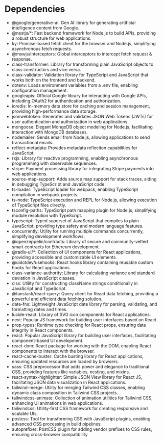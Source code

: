 # Dependencies

* @google/generative-ai: Gen AI library for generating artificial intelligence content from Google.
* @nestjs/*: Fast backend framework for Node.js to build APIs, providing a robust structure for web applications.
* ky: Promise-based fetch client for the browser and Node.js, simplifying asynchronous fetch requests.
* @mswjs/interceptors: Global interceptors to intercept fetch request & response.
* class-transformer: Library for transforming plain JavaScript objects to class constructors and vice versa.
* class-validator: Validation library for TypeScript and JavaScript that works both on the frontend and backend.
* dotenv: Loads environment variables from a .env file, enabling configuration management.
* googleapis: Official Google library for interacting with Google APIs, including OAuth2 for authentication and authorization.
* ioredis: In-memory data store for caching and session management, providing high-performance data storage.
* jsonwebtoken: Generates and validates JSON Web Tokens (JWTs) for user authentication and authorization in web applications.
* mongoose: Elegant MongoDB object modeling for Node.js, facilitating interaction with MongoDB databases.
* nodemailer: Sends email from Node.js, allowing applications to send transactional emails.
* reflect-metadata: Provides metadata reflection capabilities for JavaScript.
* rxjs: Library for reactive programming, enabling asynchronous programming with observable sequences.
* stripe: Payment processing library for integrating Stripe payments into web applications.
* source-map-support: Adds source map support for stack traces, aiding in debugging TypeScript and JavaScript code.
* ts-loader: TypeScript loader for webpack, enabling TypeScript compilation in webpack projects.
* ts-node: TypeScript execution and REPL for Node.js, allowing execution of TypeScript files directly.
* tsconfig-paths: TypeScript path mapping plugin for Node.js, simplifying module resolution with TypeScript.
* typescript: Typed superset of JavaScript that compiles to plain JavaScript, providing type safety and modern language features.
* concurrently: Utility for running multiple commands concurrently, simplifying development workflows.
* @openzeppelin/contracts: Library of secure and community-vetted smart contracts for Ethereum development.
* @radix-ui/*: Collection of UI components for React applications, providing accessible and customizable UI elements.
* @uidotdev/usehooks: React hooks library containing reusable custom hooks for React applications.
* class-variance-authority: Library for calculating variance and standard deviation in JavaScript classes.
* clsx: Utility for constructing className strings conditionally in JavaScript and TypeScript.
* @tanstack/react-query: Query client for React data fetching, providing a powerful and efficient data fetching solution.
* date-fns: Lightweight JavaScript date library for parsing, validating, and formatting dates and times.
* lucide-react: Library of SVG icon components for React applications.
* next: Popular JS framework for building user interfaces based on React.
* prop-types: Runtime type checking for React props, ensuring data integrity in React components.
* react: Popular JavaScript library for building user interfaces, facilitating component-based UI development.
* react-dom: React package for working with the DOM, enabling React components to interact with the browser.
* react-cache-buster: Cache busting library for React applications, ensuring updated resources are loaded by browsers.
* sass: CSS preprocessor that adds power and elegance to traditional CSS, providing features like variables, nesting, and mixins.
* react-syntax-highlighter: Simple JSON View library for React JS, facilitating JSON data visualization in React applications.
* tailwind-merge: Utility for merging Tailwind CSS classes, enabling dynamic class composition in Tailwind CSS projects.
* tailwindcss-animate: Collection of animation utilities for Tailwind CSS, enhancing UI animations in web applications.
* tailwindcss: Utility-first CSS framework for creating responsive and scalable UIs.
* postcss: Tool for transforming CSS with JavaScript plugins, enabling advanced CSS processing in build pipelines.
* autoprefixer: PostCSS plugin for adding vendor prefixes to CSS rules, ensuring cross-browser compatibility.
